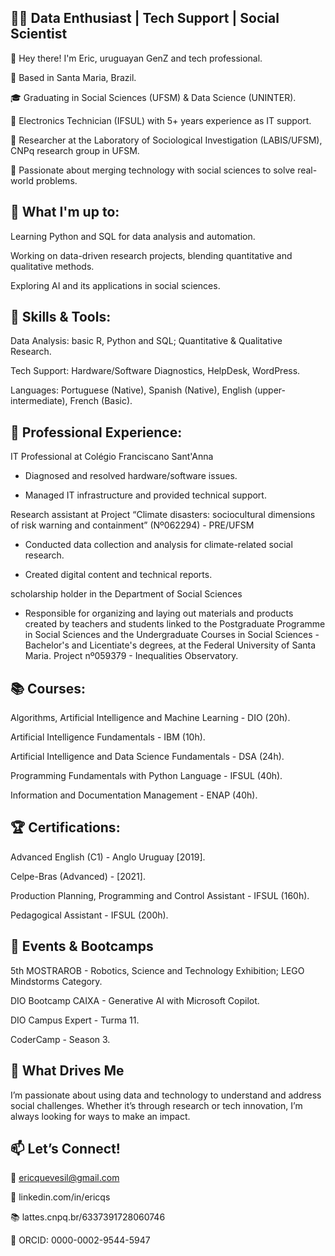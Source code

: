 ## 🧑‍💻 Data Enthusiast | Tech Support | Social Scientist
👋 Hey there! I'm Eric, uruguayan GenZ and tech professional.

📍 Based in Santa Maria, Brazil.

🎓 Graduating in Social Sciences (UFSM) & Data Science (UNINTER).

🔧 Electronics Technician (IFSUL) with 5+ years experience as IT support.

🔬 Researcher at the Laboratory of Sociological Investigation (LABIS/UFSM), CNPq research group in UFSM.

🚀 Passionate about merging technology with social sciences to solve real-world problems.

## 🌱 What I'm up to:
Learning Python and SQL for data analysis and automation.

Working on data-driven research projects, blending quantitative and qualitative methods.

Exploring AI and its applications in social sciences.

## 🔧 Skills & Tools:
Data Analysis: basic R, Python and SQL; Quantitative & Qualitative Research.

Tech Support: Hardware/Software Diagnostics, HelpDesk, WordPress.

Languages: Portuguese (Native), Spanish (Native), English (upper-intermediate), French (Basic).

## 🚀 Professional Experience:
IT Professional at Colégio Franciscano Sant'Anna

  - Diagnosed and resolved hardware/software issues.

  - Managed IT infrastructure and provided technical support.

Research assistant at Project “Climate disasters: sociocultural dimensions of risk warning and containment” (Nº062294) - PRE/UFSM

  - Conducted data collection and analysis for climate-related social research.
   
  - Created digital content and technical reports.

scholarship holder in the Department of Social Sciences
  - Responsible for organizing and laying out materials and products created by teachers and students linked to the Postgraduate Programme in Social Sciences and the Undergraduate Courses in Social Sciences - Bachelor's and Licentiate's degrees, at the Federal University of Santa Maria. Project nº059379 - Inequalities Observatory.

## 📚 Courses:
Algorithms, Artificial Intelligence and Machine Learning - DIO (20h).

Artificial Intelligence Fundamentals - IBM (10h).

Artificial Intelligence and Data Science Fundamentals - DSA (24h).

Programming Fundamentals with Python Language - IFSUL (40h).

Information and Documentation Management - ENAP (40h).


## 🏆 Certifications:
Advanced English (C1) - Anglo Uruguay [2019].

Celpe-Bras (Advanced) - [2021].

Production Planning, Programming and Control Assistant - IFSUL (160h).

Pedagogical Assistant - IFSUL (200h).

## 🎉 Events & Bootcamps
5th MOSTRAROB - Robotics, Science and Technology Exhibition; LEGO Mindstorms Category.

DIO Bootcamp CAIXA - Generative AI with Microsoft Copilot.

DIO Campus Expert - Turma 11.

CoderCamp - Season 3.

## 🌟 What Drives Me
I’m passionate about using data and technology to understand and address social challenges. Whether it’s through research or tech innovation, I’m always looking for ways to make an impact.

## 📫 Let’s Connect!
📧 ericquevesil@gmail.com

🔗 linkedin.com/in/ericqs

📚 lattes.cnpq.br/6337391728060746

📝 ORCID: 0000-0002-9544-5947
